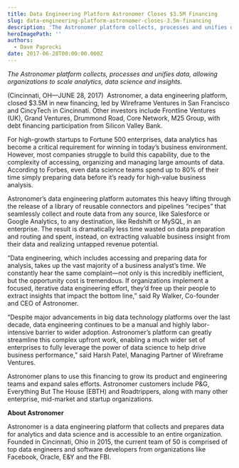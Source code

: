 ```yaml
---
title: Data Engineering Platform Astronomer Closes $3.5M Financing
slug: data-engineering-platform-astronomer-closes-3.5m-financing
description: 'The Astronomer platform collects, processes and unifies data, allowing organizations to scale analytics, data science and insights.'
heroImagePath: ''
authors:
  - Dave Paprocki
date: 2017-06-28T00:00:00.000Z
---
```

<!-- markdownlint-disable-file -->
_The Astronomer platform collects, processes and unifies data, allowing organizations to scale analytics, data science and insights._

(Cincinnati, OH—JUNE 28, 2017) &nbsp;Astronomer, a data engineering platform, closed $3.5M in new financing, led by Wireframe Ventures in San Francisco and CincyTech in Cincinnati. Other investors include Frontline Ventures (UK), Grand Ventures, Drummond Road, Core Network, M25 Group, with debt financing participation from Silicon Valley Bank.

For high-growth startups to Fortune 500 enterprises, data analytics has become a critical requirement for winning in today’s business environment. However, most companies struggle to build this capability, due to the complexity of accessing, organizing and managing large amounts of data. According to Forbes, even data science teams spend up to 80% of their time simply preparing data before it’s ready for high-value business analysis.

Astronomer’s data engineering platform automates this heavy lifting through the release of a library of reusable connectors and pipelines “recipes” that seamlessly collect and route data from any source, like Salesforce or Google Analytics, to any destination, like Redshift or MySQL, in an enterprise. The result is dramatically less time wasted on data preparation and routing and spent, instead, on extracting valuable business insight from their data and realizing untapped revenue potential.

“Data engineering, which includes accessing and preparing data for analysis, takes up the vast majority of a business analyst’s time. We constantly hear the same complaint—not only is this incredibly inefficient, but the opportunity cost is tremendous. If organizations implement a focused, iterative data engineering effort, they’d free up their people to extract insights that impact the bottom line,” said Ry Walker, Co-founder and CEO of Astronomer.

“Despite major advancements in big data technology platforms over the last decade, data engineering continues to be a manual and highly labor-intensive barrier to wider adoption. Astronomer’s platform can greatly streamline this complex upfront work, enabling a much wider set of enterprises to fully leverage the power of data science to help drive business performance,” said Harsh Patel, Managing Partner of Wireframe Ventures.

Astronomer plans to use this financing to grow its product and engineering teams and expand sales efforts. Astronomer customers include P&G, Everything But The House (EBTH) and Roadtrippers, along with many other enterprise, mid-market and startup organizations.

**About Astronomer**

Astronomer is a data engineering platform that collects and prepares data for analytics and data science and is accessible to an entire organization. Founded in Cincinnati, Ohio in 2015, the current team of 50 is comprised of top data engineers and software developers from organizations like Facebook, Oracle, E&Y and the FBI.

